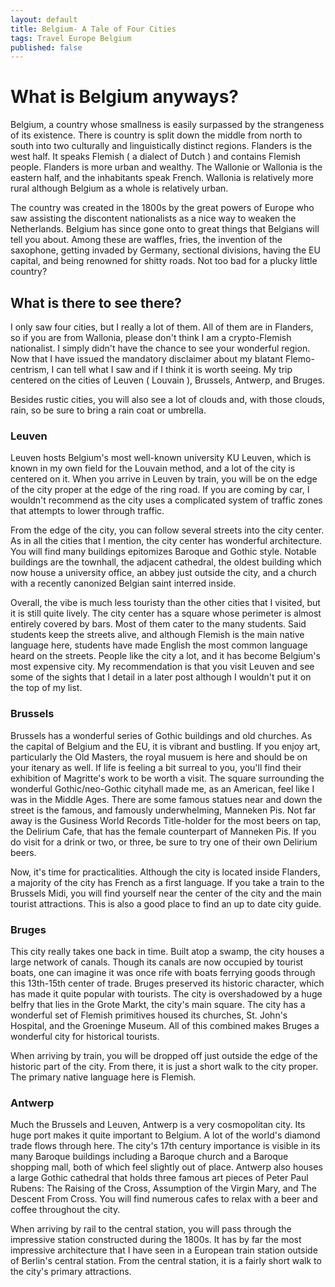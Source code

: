 ```yaml
---
layout: default
title: Belgium- A Tale of Four Cities
tags: Travel Europe Belgium
published: false
---
```

# What is Belgium anyways?

Belgium, a country whose smallness is easily surpassed by the strangeness of its existence. There is country is split down the middle from north to south into two culturally and linguistically distinct regions. Flanders is the west half. It speaks Flemish ( a dialect of Dutch ) and contains Flemish people. Flanders is more urban and wealthy. The Wallonie or Wallonia is the eastern half, and the inhabitants speak French. Wallonia is relatively more rural although Belgium as a whole is relatively urban. 

The country was created in the 1800s by the great powers of Europe who saw assisting the discontent nationalists as a nice way to weaken the Netherlands. Belgium has since gone onto to great things that Belgians will tell you about. Among these are waffles, fries, the invention of the saxophone, getting invaded by Germany, sectional divisions, having the EU capital, and being renowned for shitty roads. Not too bad for a plucky little country? 


## What is there to see there?

I only saw four cities, but I really a lot of them. All of them are in Flanders, so if you are from Wallonia, please don't think I am a crypto-Flemish nationalist. I simply didn't have the chance to see your wonderful region. Now that I have issued the mandatory disclaimer about my blatant Flemo-centrism, I can tell what I saw and if I think it is worth seeing. My trip centered on the cities of Leuven ( Louvain ), Brussels, Antwerp, and Bruges. 

Besides rustic cities, you will also see a lot of clouds and, with those clouds, rain, so be sure to bring a rain coat or umbrella.


### Leuven



Leuven hosts Belgium's most well-known university KU Leuven, which is known in my own field for the Louvain method, and a lot of the city is centered on it. When you arrive in Leuven by train, you will be on the edge of the city proper at the edge of the ring road. If you are coming by car, I wouldn't recommend as the city uses a complicated system of traffic zones that attempts to lower through traffic. 

From the edge of the city, you can follow several streets into the city center. As in all the cities that I mention, the city center has wonderful architecture. You will find many buildings epitomizes Baroque and Gothic style. Notable buildings are the townhall, the adjacent cathedral, the oldest building which now house a university office, an abbey just outside the city, and a church with a recently canonized Belgian saint interred inside.

Overall, the vibe is much less touristy than the other cities that I visited, but it is still quite lively. The city center has a square whose perimeter is almost entirely covered by bars. Most of them cater to the many students. Said students keep the streets alive, and although Flemish is the main native language here, students have made English the most common language heard on the streets. People like the city a lot, and it has become Belgium's most expensive city. My recommendation is that you visit Leuven and see some of the sights that I detail in a later post although I wouldn't put it on the top of my list. 

### Brussels

Brussels has a wonderful series of Gothic buildings and old churches. As the capital of Belgium and the EU, it is vibrant and bustling. If you enjoy art, particularly the Old Masters, the royal musuem is here and should be on your itenary as well. If life is feeling a bit surreal to you, you'll find their exhibition of Magritte's work to be worth a visit. The square surrounding the wonderful Gothic/neo-Gothic cityhall made me, as an American, feel like I was in the Middle Ages. There are some famous statues near and down the street is the famous, and famously underwhelming, Manneken Pis. Not far away is the Gusiness World Records Title-holder for the most beers on tap, the Delirium Cafe, that has the female counterpart of Manneken Pis. If you do visit for a drink or two, or three, be sure to try one of their own Delirium beers. 

Now, it's time for practicalities. Although the city is located inside Flanders, a majority of the city has French as a first language. If you take a train to the Brussels Midi, you will find yourself near the center of the city and the main tourist attractions. This is also a good place to find an up to date city guide. 


### Bruges

This city really takes one back in time. Built atop a swamp, the city houses a large network of canals. Though its canals are now occupied by tourist boats, one can imagine it was once rife with boats ferrying goods through this 13th-15th center of trade. Bruges preserved its historic character, which has made it quite popular with tourists. The city is overshadowed by a huge belfry that lies in the Grote Markt, the city's main square. The city has a wonderful set of Flemish primitives housed its churches, St. John's Hospital, and the Groeninge Museum. All of this combined makes Bruges a wonderful city for historical tourists.

When arriving by train, you will be dropped off just outside the edge of the historic part of the city. From there, it is just a short walk to the city proper. The primary native language here is Flemish.


### Antwerp

Much the Brussels and Leuven, Antwerp is a very cosmopolitan city. Its huge port makes it quite important to Belgium. A lot of the world's diamond trade flows through here. The city's 17th century importance is visible in its many Baroque buildings including a Baroque church and a Baroque shopping mall, both of which feel slightly out of place. Antwerp also houses a large Gothic cathedral that holds three famous art pieces of Peter Paul Rubens: The Raising of the Cross, Assumption of the Virgin Mary, and The Descent From Cross. You will find numerous cafes to relax with a beer and coffee throughout the city.

When arriving by rail to the central station, you will pass through the impressive station constructed during the 1800s. It has by far the most impressive architecture that I have seen in a European train station outside of Berlin's central station. From the central station, it is a fairly short walk to the city's primary attractions.


 
 



